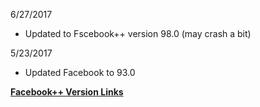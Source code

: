 6/27/2017

 - Updated to Fscebook++ version 98.0 (may crash a bit)

5/23/2017

 - Updated Facebook to 93.0


**[Facebook++ Version Links](https://mega.nz/#F!ukxklaSJ!jWOXJACJDSzdtgwWB-FuMA)**
